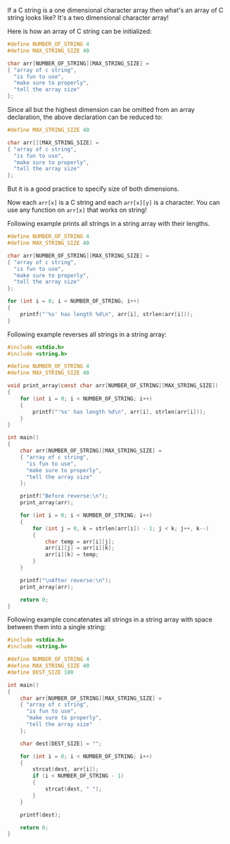 If a C string is a one dimensional character array then what's an array of C string looks like? It's a two dimensional character array!

Here is how an array of C string can be initialized:

```C
#define NUMBER_OF_STRING 4
#define MAX_STRING_SIZE 40

char arr[NUMBER_OF_STRING][MAX_STRING_SIZE] =
{ "array of c string",
  "is fun to use",
  "make sure to properly",
  "tell the array size"
};
```

Since all but the highest dimension can be omitted from an array declaration, the above declaration can be reduced to:

```C
#define MAX_STRING_SIZE 40

char arr[][MAX_STRING_SIZE] =
{ "array of c string",
  "is fun to use",
  "make sure to properly",
  "tell the array size"
};
```

But it is a good practice to specify size of both dimensions.

Now each `arr[x]` is a C string and each `arr[x][y]` is a character. You can use any function on `arr[x]` that works on string!

Following example prints all strings in a string array with their lengths.

```C
#define NUMBER_OF_STRING 4
#define MAX_STRING_SIZE 40

char arr[NUMBER_OF_STRING][MAX_STRING_SIZE] =
{ "array of c string",
  "is fun to use",
  "make sure to properly",
  "tell the array size"
};

for (int i = 0; i < NUMBER_OF_STRING; i++)
{
    printf("'%s' has length %d\n", arr[i], strlen(arr[i]));
}
```

Following example reverses all strings in a string array:

```C runnable
#include <stdio.h>
#include <string.h>

#define NUMBER_OF_STRING 4
#define MAX_STRING_SIZE 40

void print_array(const char arr[NUMBER_OF_STRING][MAX_STRING_SIZE])
{
	for (int i = 0; i < NUMBER_OF_STRING; i++)
	{
		printf("'%s' has length %d\n", arr[i], strlen(arr[i]));
	}
}

int main()
{
	char arr[NUMBER_OF_STRING][MAX_STRING_SIZE] =
	{ "array of c string",
	  "is fun to use",
	  "make sure to properly",
	  "tell the array size"
	};

	printf("Before reverse:\n");
	print_array(arr);

	for (int i = 0; i < NUMBER_OF_STRING; i++)
	{
		for (int j = 0, k = strlen(arr[i]) - 1; j < k; j++, k--)
		{
			char temp = arr[i][j];
			arr[i][j] = arr[i][k];
			arr[i][k] = temp;
		}
	}

	printf("\nAfter reverse:\n");
	print_array(arr);

	return 0;
}
```

Following example concatenates all strings in a string array with space between them into a single string:

```C runnable
#include <stdio.h>
#include <string.h>

#define NUMBER_OF_STRING 4
#define MAX_STRING_SIZE 40
#define DEST_SIZE 100

int main()
{
	char arr[NUMBER_OF_STRING][MAX_STRING_SIZE] =
	{ "array of c string",
	  "is fun to use",
	  "make sure to properly",
	  "tell the array size"
	};

	char dest[DEST_SIZE] = "";

	for (int i = 0; i < NUMBER_OF_STRING; i++)
	{
		strcat(dest, arr[i]);
		if (i < NUMBER_OF_STRING - 1)
		{
		    strcat(dest, " ");
		}
	}

	printf(dest);

	return 0;
}
```

